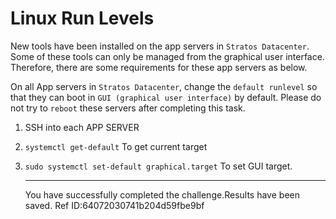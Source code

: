 # Linux Run Levels

New tools have been installed on the app servers in `Stratos Datacenter`. Some of these tools can only be managed from the graphical user interface. Therefore, there are some requirements for these app servers as below.

On all App servers in `Stratos Datacenter`, change the `default runlevel` so that they can boot in `GUI (graphical user interface)` by default. Please do not try to `reboot` these servers after completing this task.

1. SSH into each APP SERVER
2. `systemctl get-default`
   To get current target
3. `sudo systemctl set-default graphical.target`
   To set GUI target.

   ---

   You have successfully completed the challenge.Results have been saved. Ref ID:64072030741b204d59fbe9bf